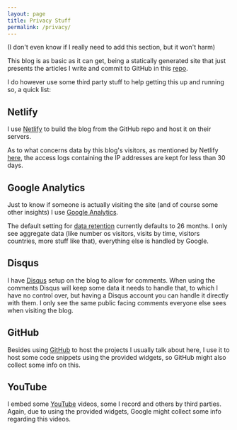 ```yaml
---
layout: page
title: Privacy Stuff
permalink: /privacy/
---
```

(I don't even know if I really need to add this section, but it won't harm)

This blog is as basic as it can get, being a statically generated site that just presents the articles I write and commit to GitHub in this [repo](https://github.com/CodingMilitia/Blog).

I do however use some third party stuff to help getting this up and running so, a quick list:

## Netlify
I use [Netlify](https://www.netlify.com/) to build the blog from the GitHub repo and host it on their servers.

As to what concerns data by this blog's visitors, as mentioned by Netlify [here](https://www.netlify.com/gdpr/), the access logs containing the IP addresses are kept for less than 30 days.

## Google Analytics
Just to know if someone is actually visiting the site (and of course some other insights) I use [Google Analytics](https://analytics.google.com).

The default setting for [data retention](https://support.google.com/analytics/answer/7667196) currently defaults to 26 months. I only see aggregate data (like number os visitors, visits by time, visitors countries, more stuff like that), everything else is handled by Google.

## Disqus
I have [Disqus](https://disqus.com/) setup on the blog to allow for comments. When using the comments Disqus will keep some data it needs to handle that, to which I have no control over, but having a Disqus account you can handle it directly with them. I only see the same public facing comments everyone else sees when visiting the blog.

## GitHub
Besides using [GitHub](https://github.com) to host the projects I usually talk about here, I use it to host some code snippets using the provided widgets, so GitHub might also collect some info on this.

## YouTube
I embed some [YouTube](https://youtube.com) videos, some I record and others by third parties. Again, due to using the provided widgets, Google might collect some info regarding this videos.